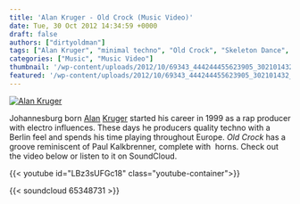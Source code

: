 ```yaml
---
title: 'Alan Kruger - Old Crock (Music Video)'
date: Tue, 30 Oct 2012 14:34:59 +0000
draft: false
authors: ["dirtyoldman"]
tags: ["Alan Kruger", "minimal techno", "Old Crock", "Skeleton Dance", "south africa"]
categories: ["Music", "Music Video"]
thumbnail: '/wp-content/uploads/2012/10/69343_444244455623905_302101432_n-150x150.jpg'
featured: '/wp-content/uploads/2012/10/69343_444244455623905_302101432_n-304x190.jpg'
---
```


[![](/wp-content/uploads/2012/10/69343_444244455623905_302101432_n.jpg "Alan Kruger")](/2012/10/30/alan-kruger-old-crock-music-video/69343_444244455623905_302101432_n/)

Johannesburg born [Alan](https://soundcloud.com/alankruger) [Kruger](https://www.facebook.com/AlanKrugerMusic) started his career in 1999 as a rap producer with electro influences. These days he producers quality techno with a Berlin feel and spends his time playing throughout Europe. _Old Crock_ has  a groove reminiscent of Paul Kalkbrenner, complete with  horns. Check out the video below or listen to it on SoundCloud.

{{< youtube id="LBz3sUFGc18" class="youtube-container">}}

{{< soundcloud 65348731 >}}
